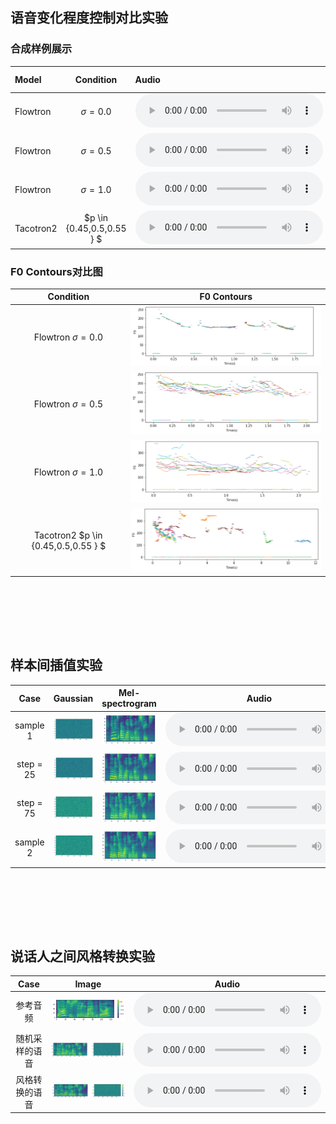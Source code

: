 ## 语音变化程度控制对比实验

### 合成样例展示

| Model     |          Condition          | Audio                                                        | Mel-spectrogram                                              |
| :-------- | :-------------------------: | :----------------------------------------------------------- | ------------------------------------------------------------ |
| Flowtron  |       $\sigma = 0.0$        | <audio controls><source src="./data/experiment1/Audio/flowtron_0.0.wav" type="audio/wav">Your browser does not support the audio element.</audio> | <img src="./data/experiment1/Mel-spectrogram/Flowtron_0.0.png" alt="flowtron_0.0" style="zoom: 40%;" /> |
| Flowtron  |       $\sigma = 0.5$        | <audio controls><source src="./data/experiment1/Audio/flowtron_0.5.wav" type="audio/wav">Your browser does not support the audio element.</audio> | <img src="./data/experiment1/Mel-spectrogram/Flowtron_0.5.png" alt="flowtron_0.5" style="zoom: 40%;" /> |
| Flowtron  |       $\sigma = 1.0$        | <audio controls><source src="./data/experiment1/Audio/flowtron_1.0.wav" type="audio/wav">Your browser does not support the audio element.</audio> | <img src="./data/experiment1/Mel-spectrogram/Flowtron_1.0.png" alt="flowtron_0.5" style="zoom: 40%;" /> |
| Tacotron2 | $p \in \{0.45,0.5,0.55 \} $ | <audio controls><source src="./data/experiment1/Audio/tacotron2.wav" type="audio/wav">Your browser does not support the audio element.</audio> | <img src="./data/experiment1/Mel-spectrogram/Tacotron2.png" alt="flowtron_0.5" style="zoom: 40%;" /> |



### F0 Contours对比图

|               Condition                |                         F0 Contours                          |
| :------------------------------------: | :----------------------------------------------------------: |
|       Flowtron   $\sigma = 0.0$        | <img src="./data/experiment1/F0-Contours/Flowtron_0.0.png" alt="flowtron_0.0" style="zoom: 75%;" /> |
|       Flowtron   $\sigma = 0.5$        | <img src="./data/experiment1/F0-Contours/Flowtron_0.5.png" alt="flowtron_0.0" style="zoom: 75%;" /> |
|        Flowtron  $\sigma = 1.0$        | <img src="./data/experiment1/F0-Contours/Flowtron_1.0.png" alt="flowtron_0.0" style="zoom: 75%;" /> |
| Tacotron2  $p \in \{0.45,0.5,0.55 \} $ | <img src="./data/experiment1/F0-Contours/Tacotron2.png" alt="flowtron_0.0" style="zoom: 75%;" /> |



</br></br>

</br></br>

## 样本间插值实验

|   Case    |                           Gaussian                           |                       Mel-spectrogram                        | Audio                                                        |
| :-------: | :----------------------------------------------------------: | :----------------------------------------------------------: | ------------------------------------------------------------ |
| sample 1  | <img src="./data/experiment2/Gaussian/0.png" alt="flowtron_0.0" style="zoom: 40%;" /> | <img src="./data/experiment2/Mel-spectrogram/0.png" alt="flowtron_0.0" style="zoom: 40%;" /> | <audio controls><source src="./data/experiment2/Audio/0.wav" type="audio/wav">Your browser does not support the audio element.</audio> |
| step = 25 | <img src="./data/experiment2/Gaussian/25.png" alt="flowtron_0.0" style="zoom: 40%;" /> | <img src="./data/experiment2/Mel-spectrogram/25.png" alt="flowtron_0.0" style="zoom: 40%;" /> | <audio controls><source src="./data/experiment2/Audio/25.wav" type="audio/wav">Your browser does not support the audio element.</audio> |
| step = 75 | <img src="./data/experiment2/Gaussian/75.png" alt="flowtron_0.0" style="zoom: 40%;" /> | <img src="./data/experiment2/Mel-spectrogram/75.png" alt="flowtron_0.0" style="zoom: 40%;" /> | <audio controls><source src="./data/experiment2/Audio/75.wav" type="audio/wav">Your browser does not support the audio element.</audio> |
| sample 2  | <img src="./data/experiment2/Gaussian/100.png" alt="flowtron_0.0" style="zoom: 40%;" /> | <img src="./data/experiment2/Mel-spectrogram/100.png" alt="flowtron_0.0" style="zoom: 40%;" /> | <audio controls><source src="./data/experiment2/Audio/100.wav" type="audio/wav">Your browser does not support the audio element.</audio> |

</br></br>

</br></br>



## 说话人之间风格转换实验

|      Case      |                            Image                             |                            Audio                             |
| :------------: | :----------------------------------------------------------: | :----------------------------------------------------------: |
|    参考音频    | <img src="./data/experiment3/Image/0.png" alt="flowtron_0.0" style="zoom: 50%;" /> | <audio controls><source src="./data/experiment3/Audio/reference.wav" type="audio/wav">Your browser does not support the audio element.</audio> |
| 随机采样的语音 | <img src="./data/experiment3/Image/1.png" alt="flowtron_0.0" style="zoom: 50%;" /> | <audio controls><source src="./data/experiment3/Audio/normal.wav" type="audio/wav">Your browser does not support the audio element.</audio> |
| 风格转换的语音 | <img src="./data/experiment3/Image/2.png" alt="flowtron_0.0" style="zoom: 50%;" /> | <audio controls><source src="./data/experiment3/Audio/transfer.wav" type="audio/wav">Your browser does not support the audio element.</audio> |

